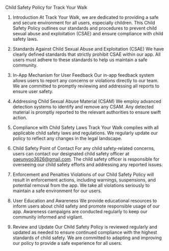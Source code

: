 Child Safety Policy for Track Your Walk
1. Introduction
At Track Your Walk, we are dedicated to providing a safe and secure environment for all users, especially children. This Child Safety Policy outlines our standards and procedures to prevent child sexual abuse and exploitation (CSAE) and ensure compliance with child safety laws.

2. Standards Against Child Sexual Abuse and Exploitation (CSAE)
We have clearly defined standards that strictly prohibit CSAE within our app. All users must adhere to these standards to help us maintain a safe community.

3. In-App Mechanism for User Feedback
Our in-app feedback system allows users to report any concerns or violations directly to our team. We are committed to promptly reviewing and addressing all reports to ensure user safety.

4. Addressing Child Sexual Abuse Material (CSAM)
We employ advanced detection systems to identify and remove any CSAM. Any detected material is promptly reported to the relevant authorities to ensure swift action.

5. Compliance with Child Safety Laws
Track Your Walk complies with all applicable child safety laws and regulations. We regularly update our policy to reflect any changes in the legal landscape.

6. Child Safety Point of Contact
For any child safety-related concerns, users can contact our designated child safety officer at gaeunyoo3626@gmail.com. The child safety officer is responsible for overseeing our child safety efforts and addressing any reported issues.

7. Enforcement and Penalties
Violations of our Child Safety Policy will result in enforcement actions, including warnings, suspensions, and potential removal from the app. We take all violations seriously to maintain a safe environment for our users.

8. User Education and Awareness
We provide educational resources to inform users about child safety and promote responsible usage of our app. Awareness campaigns are conducted regularly to keep our community informed and vigilant.

9. Review and Update
Our Child Safety Policy is reviewed regularly and updated as needed to ensure continued compliance with the highest standards of child safety. We are committed to adapting and improving our policy to provide a safe experience for all users.
